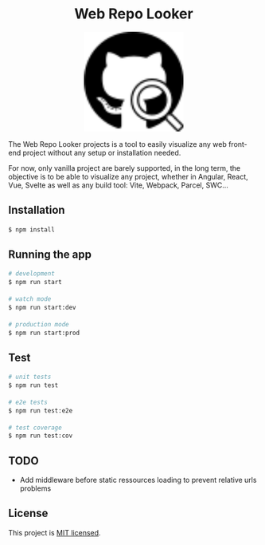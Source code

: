 <h1 align="center">Web Repo Looker</h1>

<p align="center">
  <a href="#" target="blank"><img src="./public/favicon.svg" width="200" alt="Web Repo Looker Logo"></a>
</p>

The Web Repo Looker projects is a tool to easily visualize any web front-end project without any setup or installation needed.

For now, only vanilla project are barely supported, in the long term, the objective is to be able to visualize any project, whether in Angular, React, Vue, Svelte as well as any build tool: Vite, Webpack, Parcel, SWC...

## Installation

```bash
$ npm install
```

## Running the app

```bash
# development
$ npm run start

# watch mode
$ npm run start:dev

# production mode
$ npm run start:prod
```

## Test

```bash
# unit tests
$ npm run test

# e2e tests
$ npm run test:e2e

# test coverage
$ npm run test:cov
```

## TODO

- Add middleware before static ressources loading to prevent relative urls problems

## License

This project is [MIT licensed](LICENSE).